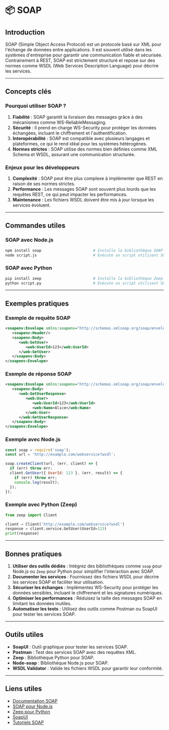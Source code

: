 # 📦 SOAP

## Introduction

SOAP (Simple Object Access Protocol) est un protocole basé sur XML pour l'échange de données entre applications. Il est souvent utilisé dans les systèmes d'entreprise pour garantir une communication fiable et sécurisée. Contrairement à REST, SOAP est strictement structuré et repose sur des normes comme WSDL (Web Services Description Language) pour décrire les services.

---

## Concepts clés

### Pourquoi utiliser SOAP ?

1. **Fiabilité** : SOAP garantit la livraison des messages grâce à des mécanismes comme WS-ReliableMessaging.
2. **Sécurité** : Il prend en charge WS-Security pour protéger les données échangées, incluant le chiffrement et l'authentification.
3. **Interopérabilité** : SOAP est compatible avec plusieurs langages et plateformes, ce qui le rend idéal pour les systèmes hétérogènes.
4. **Normes strictes** : SOAP utilise des normes bien définies comme XML Schema et WSDL, assurant une communication structurée.

### Enjeux pour les développeurs

1. **Complexité** : SOAP peut être plus complexe à implémenter que REST en raison de ses normes strictes.
2. **Performance** : Les messages SOAP sont souvent plus lourds que les requêtes REST, ce qui peut impacter les performances.
3. **Maintenance** : Les fichiers WSDL doivent être mis à jour lorsque les services évoluent.

---

## Commandes utiles

### SOAP avec Node.js

```bash
npm install soap                       # Installe la bibliothèque SOAP pour Node.js
node script.js                         # Exécute un script utilisant SOAP
```

### SOAP avec Python

```bash
pip install zeep                       # Installe la bibliothèque Zeep pour SOAP
python script.py                       # Exécute un script utilisant SOAP
```

---

## Exemples pratiques

### Exemple de requête SOAP

```xml
<soapenv:Envelope xmlns:soapenv="http://schemas.xmlsoap.org/soap/envelope/" xmlns:web="http://example.com/webservice">
   <soapenv:Header/>
   <soapenv:Body>
      <web:GetUser>
         <web:UserId>123</web:UserId>
      </web:GetUser>
   </soapenv:Body>
</soapenv:Envelope>
```

### Exemple de réponse SOAP

```xml
<soapenv:Envelope xmlns:soapenv="http://schemas.xmlsoap.org/soap/envelope/">
   <soapenv:Body>
      <web:GetUserResponse>
         <web:User>
            <web:UserId>123</web:UserId>
            <web:Name>Alice</web:Name>
         </web:User>
      </web:GetUserResponse>
   </soapenv:Body>
</soapenv:Envelope>
```

### Exemple avec Node.js

```javascript
const soap = require('soap');
const url = 'http://example.com/webservice?wsdl';

soap.createClient(url, (err, client) => {
  if (err) throw err;
  client.GetUser({ UserId: 123 }, (err, result) => {
    if (err) throw err;
    console.log(result);
  });
});
```

### Exemple avec Python (Zeep)

```python
from zeep import Client

client = Client('http://example.com/webservice?wsdl')
response = client.service.GetUser(UserId=123)
print(response)
```

---

## Bonnes pratiques

1. **Utiliser des outils dédiés** : Intégrez des bibliothèques comme `soap` pour Node.js ou `Zeep` pour Python pour simplifier l'interaction avec SOAP.
2. **Documenter les services** : Fournissez des fichiers WSDL pour décrire les services SOAP et faciliter leur utilisation.
3. **Sécuriser les échanges** : Implémentez WS-Security pour protéger les données sensibles, incluant le chiffrement et les signatures numériques.
4. **Optimiser les performances** : Réduisez la taille des messages SOAP en limitant les données inutiles.
5. **Automatiser les tests** : Utilisez des outils comme Postman ou SoapUI pour tester les services SOAP.

---

## Outils utiles

- **SoapUI** : Outil graphique pour tester les services SOAP.
- **Postman** : Test des services SOAP avec des requêtes XML.
- **Zeep** : Bibliothèque Python pour SOAP.
- **Node-soap** : Bibliothèque Node.js pour SOAP.
- **WSDL Validator** : Valide les fichiers WSDL pour garantir leur conformité.

---

## Liens utiles

- [Documentation SOAP](https://www.w3.org/TR/soap/)
- [SOAP pour Node.js](https://github.com/vpulim/node-soap)
- [Zeep pour Python](https://python-zeep.readthedocs.io/)
- [SoapUI](https://www.soapui.org/)
- [Tutoriels SOAP](https://www.tutorialspoint.com/soap/index.htm)
